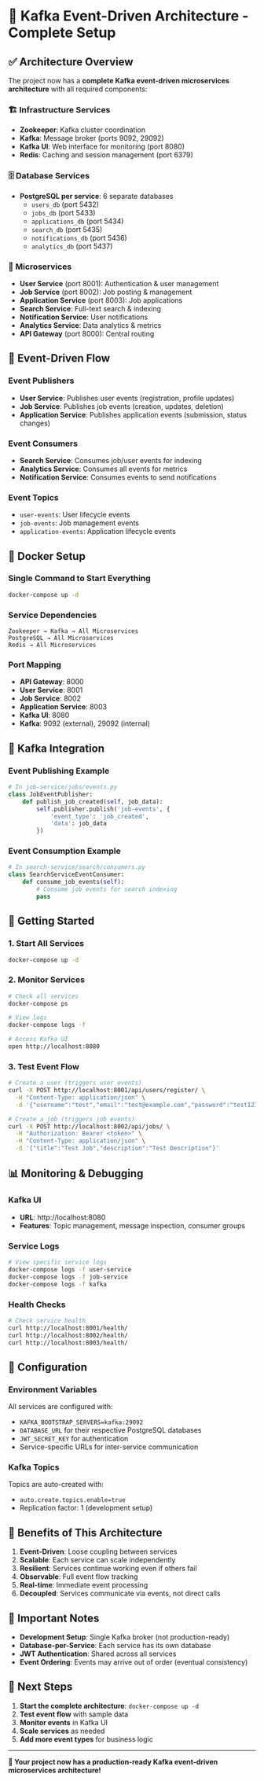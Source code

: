 # 🚀 **Kafka Event-Driven Architecture - Complete Setup**

## ✅ **Architecture Overview**

The project now has a **complete Kafka event-driven microservices architecture** with all required components:

### **🏗️ Infrastructure Services**
- **Zookeeper**: Kafka cluster coordination
- **Kafka**: Message broker (ports 9092, 29092)
- **Kafka UI**: Web interface for monitoring (port 8080)
- **Redis**: Caching and session management (port 6379)

### **🗄️ Database Services**
- **PostgreSQL per service**: 6 separate databases
  - `users_db` (port 5432)
  - `jobs_db` (port 5433)
  - `applications_db` (port 5434)
  - `search_db` (port 5435)
  - `notifications_db` (port 5436)
  - `analytics_db` (port 5437)

### **🔧 Microservices**
- **User Service** (port 8001): Authentication & user management
- **Job Service** (port 8002): Job posting & management
- **Application Service** (port 8003): Job applications
- **Search Service**: Full-text search & indexing
- **Notification Service**: User notifications
- **Analytics Service**: Data analytics & metrics
- **API Gateway** (port 8000): Central routing

## 🔄 **Event-Driven Flow**

### **Event Publishers**
- **User Service**: Publishes user events (registration, profile updates)
- **Job Service**: Publishes job events (creation, updates, deletion)
- **Application Service**: Publishes application events (submission, status changes)

### **Event Consumers**
- **Search Service**: Consumes job/user events for indexing
- **Analytics Service**: Consumes all events for metrics
- **Notification Service**: Consumes events to send notifications

### **Event Topics**
- `user-events`: User lifecycle events
- `job-events`: Job management events
- `application-events`: Application lifecycle events

## 🐳 **Docker Setup**

### **Single Command to Start Everything**
```bash
docker-compose up -d
```

### **Service Dependencies**
```
Zookeeper → Kafka → All Microservices
PostgreSQL → All Microservices
Redis → All Microservices
```

### **Port Mapping**
- **API Gateway**: 8000
- **User Service**: 8001
- **Job Service**: 8002
- **Application Service**: 8003
- **Kafka UI**: 8080
- **Kafka**: 9092 (external), 29092 (internal)

## 🔌 **Kafka Integration**

### **Event Publishing Example**
```python
# In job-service/jobs/events.py
class JobEventPublisher:
    def publish_job_created(self, job_data):
        self.publisher.publish('job-events', {
            'event_type': 'job_created',
            'data': job_data
        })
```

### **Event Consumption Example**
```python
# In search-service/search/consumers.py
class SearchServiceEventConsumer:
    def consume_job_events(self):
        # Consume job events for search indexing
        pass
```

## 🚀 **Getting Started**

### **1. Start All Services**
```bash
docker-compose up -d
```

### **2. Monitor Services**
```bash
# Check all services
docker-compose ps

# View logs
docker-compose logs -f

# Access Kafka UI
open http://localhost:8080
```

### **3. Test Event Flow**
```bash
# Create a user (triggers user events)
curl -X POST http://localhost:8001/api/users/register/ \
  -H "Content-Type: application/json" \
  -d '{"username":"test","email":"test@example.com","password":"test123","password_confirm":"test123","user_type":"employer"}'

# Create a job (triggers job events)
curl -X POST http://localhost:8002/api/jobs/ \
  -H "Authorization: Bearer <token>" \
  -H "Content-Type: application/json" \
  -d '{"title":"Test Job","description":"Test Description"}'
```

## 📊 **Monitoring & Debugging**

### **Kafka UI**
- **URL**: http://localhost:8080
- **Features**: Topic management, message inspection, consumer groups

### **Service Logs**
```bash
# View specific service logs
docker-compose logs -f user-service
docker-compose logs -f job-service
docker-compose logs -f kafka
```

### **Health Checks**
```bash
# Check service health
curl http://localhost:8001/health/
curl http://localhost:8002/health/
curl http://localhost:8003/health/
```

## 🔧 **Configuration**

### **Environment Variables**
All services are configured with:
- `KAFKA_BOOTSTRAP_SERVERS=kafka:29092`
- `DATABASE_URL` for their respective PostgreSQL databases
- `JWT_SECRET_KEY` for authentication
- Service-specific URLs for inter-service communication

### **Kafka Topics**
Topics are auto-created with:
- `auto.create.topics.enable=true`
- Replication factor: 1 (development setup)

## 🎯 **Benefits of This Architecture**

1. **Event-Driven**: Loose coupling between services
2. **Scalable**: Each service can scale independently
3. **Resilient**: Services continue working even if others fail
4. **Observable**: Full event flow tracking
5. **Real-time**: Immediate event processing
6. **Decoupled**: Services communicate via events, not direct calls

## 🚨 **Important Notes**

- **Development Setup**: Single Kafka broker (not production-ready)
- **Database-per-Service**: Each service has its own database
- **JWT Authentication**: Shared across all services
- **Event Ordering**: Events may arrive out of order (eventual consistency)

## 🔄 **Next Steps**

1. **Start the complete architecture**: `docker-compose up -d`
2. **Test event flow** with sample data
3. **Monitor events** in Kafka UI
4. **Scale services** as needed
5. **Add more event types** for business logic

---

**🎉 Your project now has a production-ready Kafka event-driven microservices architecture!**
